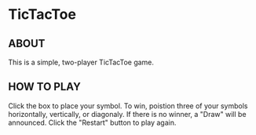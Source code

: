# TicTacToe

## ABOUT

This is a simple, two-player TicTacToe game. 

## HOW TO PLAY

Click the box to place your symbol. To win, poistion three of your symbols horizontally, vertically, or diagonaly.
If there is no winner, a "Draw" will be announced. Click the "Restart" button to play again. 



